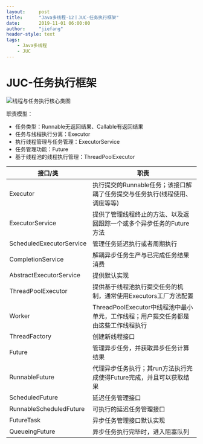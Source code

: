 ```yaml
---
layout:     post
title:      "Java多线程-12丨JUC-任务执行框架"
date:       2019-11-01 06:00:00
author:     "jiefang"
header-style: text
tags:
    - Java多线程
    - JUC
---
```

# JUC-任务执行框架
![线程与任务执行核心类图](https://s2.ax1x.com/2019/11/02/KLbYxP.png)

职责模型：
- 任务类型：Runnable无返回结果、Callable有返回结果
- 任务与线程执行分离：Executor
- 执行线程管理与任务管理：ExecutorService
- 任务管理功能：Future
- 基于线程池的线程执行管理：ThreadPoolExecutor


接口/类 |职责
---|---
Executor | 执行提交的Runnable任务；该接口解耦了任务提交与任务执行(线程使用、调度等等)
ExecutorService | 提供了管理线程终止的方法、以及返回跟踪一个或多个异步任务的Future方法
ScheduledExecutorService |管理任务延迟执行或者周期执行
CompletionService |解耦异步任务生产与已完成任务结果消费
AbstractExecutorService |提供默认实现
ThreadPoolExecutor |提供基于线程池执行提交任务的机制，通常使用Executors工厂方法配置
Worker |ThreadPoolExecutor中线程池中最小单元，工作线程；用户提交任务都是由这些工作线程执行
ThreadFactory |创建新线程接口
Future |管理异步任务，并获取异步任务计算结果
RunnableFuture| 代理异步任务执行；其run方法执行完成使得Future完成，并且可以获取结果
ScheduledFuture| 延迟任务管理接口
RunnableScheduledFuture| 可执行的延迟任务管理接口
FutureTask |异步任务管理接口默认实现
QueueingFuture |异步任务执行完毕时，进入阻塞队列

